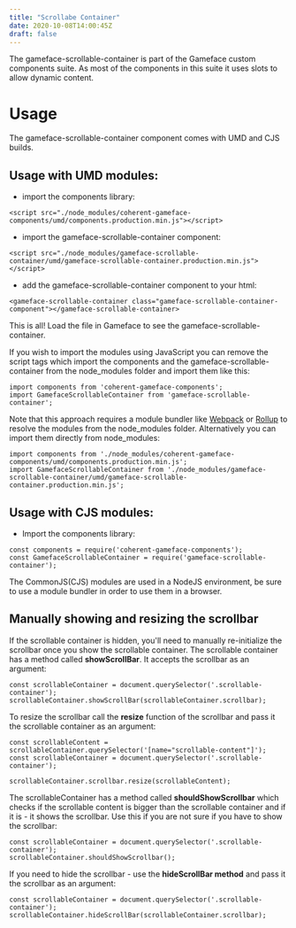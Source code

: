 ```yaml
---
title: "Scrollabe Container"
date: 2020-10-08T14:00:45Z
draft: false
---
```


The gameface-scrollable-container is part of the Gameface custom components suite. As most of the components in this suite it uses slots to allow dynamic content.


Usage
===================
The gameface-scrollable-container component comes with UMD and CJS builds.

## Usage with UMD modules:

* import the components library:

~~~~{.html}
<script src="./node_modules/coherent-gameface-components/umd/components.production.min.js"></script>
~~~~

* import the gameface-scrollable-container component:

~~~~{.html}
<script src="./node_modules/gameface-scrollable-container/umd/gameface-scrollable-container.production.min.js"></script>
~~~~

* add the gameface-scrollable-container component to your html:

~~~~{.html}
<gameface-scrollable-container class="gameface-scrollable-container-component"></gameface-scrollable-container>
~~~~

This is all! Load the file in Gameface to see the gameface-scrollable-container.

If you wish to import the modules using JavaScript you can remove the script tags
which import the components and the gameface-scrollable-container from the node_modules folder and import them like this:

~~~~{.js}
import components from 'coherent-gameface-components';
import GamefaceScrollableContainer from 'gameface-scrollable-container';
~~~~

Note that this approach requires a module bundler like [Webpack](https://webpack.js.org/) or [Rollup](https://rollupjs.org/guide/en/) to resolve the
modules from the node_modules folder. Alternatively you can import them directly from node_modules:

~~~~{.js}
import components from './node_modules/coherent-gameface-components/umd/components.production.min.js';
import GamefaceScrollableContainer from './node_modules/gameface-scrollable-container/umd/gameface-scrollable-container.production.min.js';
~~~~

## Usage with CJS modules:

* Import the components library:

~~~~{.js}
const components = require('coherent-gameface-components');
const GamefaceScrollableContainer = require('gameface-scrollable-container');
~~~~

The CommonJS(CJS) modules are used in a NodeJS environment, be sure to use a module
bundler in order to use them in a browser.

## Manually showing and resizing the scrollbar

If the scrollable container is hidden, you'll need to manually re-initialize the scrollbar once you show the scrollable container.
The scrollable container has a method called **showScrollBar**. It accepts the scrollbar as an argument:

~~~~{.js}
const scrollableContainer = document.querySelector('.scrollable-container');
scrollableContainer.showScrollBar(scrollableContainer.scrollbar);
~~~~

To resize the scrollbar call the **resize** function of the scrollbar and pass it the
scrollable container as an argument:

~~~~{.js}
const scrollableContent = scrollableContainer.querySelector('[name="scrollable-content"]');
const scrollableContainer = document.querySelector('.scrollable-container');

scrollableContainer.scrollbar.resize(scrollableContent);
~~~~

The scrollableContainer has a method called **shouldShowScrollbar** which checks if the scrollable content is bigger than the scrollable container and if it is - it shows the scrollbar. Use this if you are not sure if you have to show the scrollbar:

~~~~{.js}
const scrollableContainer = document.querySelector('.scrollable-container');
scrollableContainer.shouldShowScrollbar();
~~~~

If you need to hide the scrollbar - use the **hideScrollBar method** and pass it the scrollbar as an argument:

~~~~{.js}
const scrollableContainer = document.querySelector('.scrollable-container');
scrollableContainer.hideScrollBar(scrollableContainer.scrollbar);
~~~~